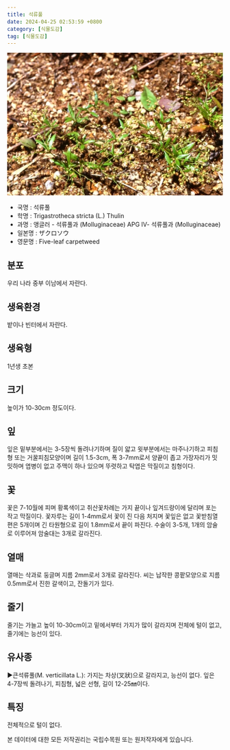 ```yaml
---
title: 석류풀
date: 2024-04-25 02:53:59 +0800
category: [식물도감]
tag: [식물도감]
---
```




![석류풀](/assets/img/fileUpload/plants/basic/Molluginaceae/Mollugo/13285/1_th2.JPG)
- 국명 : 석류풀
- 학명 : Trigastrotheca stricta (L.) Thulin
- 과명 : 앵글러 - 석류풀과 (Molluginaceae) APG Ⅳ- 석류풀과 (Molluginaceae)
- 일본명 : ザクロソウ
- 영문명 : Five-leaf carpetweed


## 분포
우리 나라 중부 이남에서 자란다.
## 생육환경
밭이나 빈터에서 자란다.
## 생육형
1년생 초본
## 크기
높이가 10-30cm 정도이다.
## 잎
잎은 밑부분에서는 3-5장씩 돌려나기하며 질이 얇고 윗부분에서는 마주나기하고 피침형 또는 거꿀피침모양이며 길이 1.5-3cm, 폭 3-7mm로서 양끝이 좁고 가장자리가 밋밋하며 엽병이 없고 주맥이 하나 있으며 뚜렷하고 탁엽은 막질이고 침형이다.
## 꽃
꽃은 7-10월에 피며 황록색이고 취산꽃차례는 가지 끝이나 잎겨드랑이에 달리며 포는 작고 막질이다. 꽃자루는 길이 1-4mm로서 꽃이 진 다음 처지며 꽃잎은 없고 꽃받침열편은 5개이며 긴 타원형으로 길이 1.8mm로서 끝이 파진다. 수술이 3-5개, 1개의 암술로 이루어져 암술대는 3개로 갈라진다.
## 열매
열매는 삭과로 둥글며 지름 2mm로서 3개로 갈라진다. 씨는 납작한 콩팥모양으로 지름 0.5mm로서 진한 갈색이고, 잔돌기가 있다.
## 줄기
줄기는 가늘고 높이 10-30cm이고 밑에서부터 가지가 많이 갈라지며 전체에 털이 없고, 줄기에는 능선이 있다.
## 유사종
▶큰석류풀(M. verticillata L.): 가지는 차상(叉狀)으로 갈라지고, 능선이 없다. 잎은 4-7장씩 돌려나기, 피침형, 넓은 선형, 길이 12-25㎜이다.
## 특징
전체적으로 털이 없다.






본 데이터에 대한 모든 저작권리는 국립수목원 또는 원저작자에게 있습니다.

